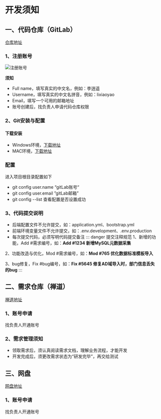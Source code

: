 # 开发须知


## 一、代码仓库（GitLab）
[仓库地址](http://192.168.10.152)

### 1、注册账号
![注册账号](/assets/getStarted_1.png)

**须知**

- Full name，填写真实的中文名，例如：李逍遥
- Username，填写真实的中文名拼音，例如：lixiaoyao
- Email，填写一个可用的邮箱地址
- 账号创建后，找负责人申请代码仓库权限

### 2、Git安装与配置
#### 下载安装
- Windows环境，[下载地址](https://git-scm.com/download/win)
- MAC环境，[下载地址](https://git-scm.com/download/mac)
### 配置
进入项目根目录配置如下
- git config user.name “gitLab账号“
- git config user.email ”gitLab邮箱”
- git config --list 查看配置是否设置成功

### 3、代码提交说明

- 后端配置文件不允许提交，如：application.yml、bootstrap.yml
- 前端环境变量文件不允许提交，如：.env.development、.env.production
- 每次提交代码，必须写明代码提交备注
::: danger 提交注释规范
1、新增的功能，Add #需求编号，如：**Add #1234 新增MySQL元数据采集**

2、功能改造与优化，Mod #需求编号，如：**Mod #765 优化数据标准模板导入**

3、bug修复，Fix #bug编号，如：**Fix #5645 修复AD域导入时，部门信息丢失的bug**
:::


## 二、需求仓库（禅道）
[禅道地址](http://106.75.229.129:8020/author/index)

### 1、账号申请
找负责人开通账号

### 2、需求管理须知
- 领取需求后，须认真阅读需求文档，理解业务流程，才能开发
- 开发完成后，须更改需求状态为“研发完毕”，再交给测试

## 三、网盘
[网盘地址](http://file.wcompass.net/)

### 1、账号申请
找负责人开通账号

